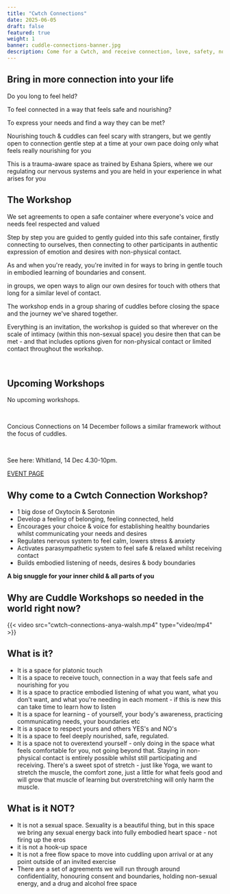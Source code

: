 ```yaml
---
title: "Cwtch Connections"
date: 2025-06-05
draft: false
featured: true
weight: 1
banner: cuddle-connections-banner.jpg
description: Come for a Cwtch, and receive connection, love, safety, nourishment, oxytocin and SO much more that will only be understood once you experience it...
---
```


## Bring in more connection into your life

Do you long to feel held?

To feel connected in a way that feels safe and nourishing?

To express your needs and find a way they can be met?


Nourishing touch & cuddles can feel scary with strangers, but we gently open to connection gentle step at a time at your own pace doing only what feels really nourishing for you

This is a trauma-aware space as trained by Eshana Spiers, where we our regulating our nervous systems and you are held in your experience in what arises for you

## The Workshop

We set agreements to open a safe container where everyone's voice and needs feel respected and valued

Step by step you are guided to gently guided into this safe container, firstly connecting to ourselves, then connecting to other participants in authentic expression of emotion and desires with non-physical contact. 

As and when you're ready, you're invited in for ways to bring in gentle touch in embodied learning of boundaries and consent.

in groups, we open ways to align our own desires for touch with others that long for a similar level of contact. 

The workshop ends in a group sharing of cuddles before closing the space and the journey we've shared together.

Everything is an invitation, the workshop is guided so that wherever on the scale of intimacy (within this non-sexual space) you desire then that can be met - and that includes options given for non-physical contact or limited contact throughout the workshop.

​
## Upcoming Workshops

No upcoming workshops.

​

Concious Connections on 14 December follows a similar framework without the focus of cuddles.

​

See here: 
Whitland, 14 Dec 4.30-10pm.

[EVENT PAGE](https://dandelion.events/e/s22ln)​

## Why come to a Cwtch Connection Workshop?

- 1 big dose of Oxytocin & Serotonin
- Develop a feeling of belonging, feeling connected, held
- Encourages your choice & voice for establishing healthy boundaries whilst communicating your needs and desires
- Regulates nervous system to feel calm, lowers stress & anxiety 
- Activates parasympathetic system to feel safe & relaxed whilst receiving contact
- Builds embodied listening of needs, desires & body boundaries

**A big snuggle for your inner child & all parts of you**

## Why are Cuddle Workshops so needed in the world right now?

{{< video src="cwtch-connections-anya-walsh.mp4" type="video/mp4" >}}

## What is it?

- It is a space for platonic touch
- It is a space to receive touch, connection in a way that feels safe and nourishing for you
- It is a space to practice embodied listening of what you want, what you don't want, and what you're needing in each moment - if this is new this can take time to learn how to listen
- It is a space for learning - of yourself, your body's awareness, practicing communicating needs, your boundaries etc
- It is a space to respect yours and others YES's and NO's 
- It is a space to feel deeply nourished, safe, regulated.
- It is a space not to overextend yourself - only doing in the space what feels comfortable for you, not going beyond that. Staying in non-physical contact is entirely possible whilst still participating and receiving. There's a sweet spot of stretch - just like Yoga, we want to stretch the muscle, the comfort zone, just a little for what feels good and will grow that muscle of learning but overstretching will only harm the muscle. 

## What is it NOT?

- It is not a sexual space. Sexuality is a beautiful thing, but in this space we bring any sexual energy back into fully embodied heart space - not firing up the eros 
- it is not a hook-up space 
- It is not a free flow space to move into cuddling upon arrival or at any point outside of an invited exercise 
- There are a set of agreements we will run through around confidentiality, honouring consent and boundaries, holding non-sexual energy, and a drug and alcohol free space 
